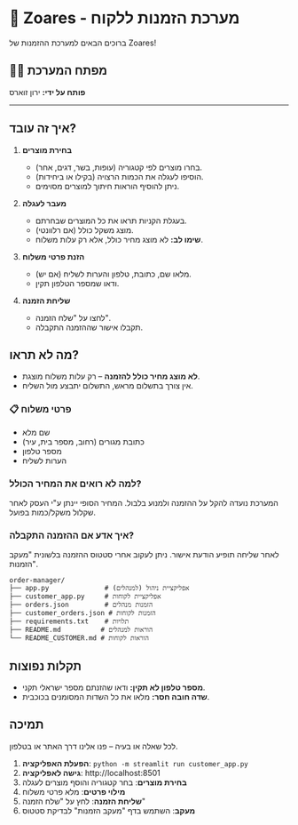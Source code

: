 # 🛒 Zoares - מערכת הזמנות ללקוח

ברוכים הבאים למערכת ההזמנות של Zoares!

## 👨‍💻 מפתח המערכת
**פותח על ידי:** ירון זוארס

---

## איך זה עובד?

1. **בחירת מוצרים**
   - בחרו מוצרים לפי קטגוריה (עופות, בשר, דגים, אחר).
   - הוסיפו לעגלה את הכמות הרצויה (בקילו או ביחידות).
   - ניתן להוסיף הוראות חיתוך למוצרים מסוימים.

2. **מעבר לעגלה**
   - בעגלת הקניות תראו את כל המוצרים שבחרתם.
   - מוצג משקל כולל (אם רלוונטי).
   - **שימו לב:** לא מוצג מחיר כולל, אלא רק עלות משלוח.

3. **הזנת פרטי משלוח**
   - מלאו שם, כתובת, טלפון והערות לשליח (אם יש).
   - ודאו שמספר הטלפון תקין.

4. **שליחת הזמנה**
   - לחצו על "שלח הזמנה".
   - תקבלו אישור שההזמנה התקבלה.

## מה לא תראו?
- **לא מוצג מחיר כולל להזמנה** – רק עלות משלוח מוצגת.
- אין צורך בתשלום מראש, התשלום יתבצע מול השליח.

### 📋 פרטי משלוח
- שם מלא
- כתובת מגורים (רחוב, מספר בית, עיר)
- מספר טלפון
- הערות לשליח

### למה לא רואים את המחיר הכולל?
המערכת נועדה להקל על ההזמנה ולמנוע בלבול. המחיר הסופי יינתן ע"י העסק לאחר שקלול משקל/כמות בפועל.

### איך אדע אם ההזמנה התקבלה?
לאחר שליחה תופיע הודעת אישור. ניתן לעקוב אחרי סטטוס ההזמנה בלשונית "מעקב הזמנות".

```
order-manager/
├── app.py              # אפליקציית ניהול (למנהלים)
├── customer_app.py     # אפליקציית לקוחות
├── orders.json         # הזמנות מנהלים
├── customer_orders.json # הזמנות לקוחות
├── requirements.txt    # תלויות
├── README.md          # הוראות למנהלים
└── README_CUSTOMER.md # הוראות לקוחות
```

## תקלות נפוצות
- **מספר טלפון לא תקין:** ודאו שהזנתם מספר ישראלי תקני.
- **שדה חובה חסר:** מלאו את כל השדות המסומנים בכוכבית.

## תמיכה
לכל שאלה או בעיה – פנו אלינו דרך האתר או בטלפון.

1. **הפעלת האפליקציה**: `python -m streamlit run customer_app.py`
2. **גישה לאפליקציה**: http://localhost:8501
3. **בחירת מוצרים**: בחר קטגוריה והוסף מוצרים לעגלה
4. **מילוי פרטים**: מלא פרטי משלוח
5. **שליחת הזמנה**: לחץ על "שלח הזמנה"
6. **מעקב**: השתמש בדף "מעקב הזמנות" לבדיקת סטטוס 